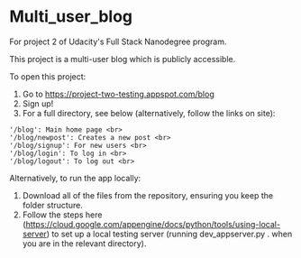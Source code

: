 # Multi_user_blog

For project 2 of Udacity's Full Stack Nanodegree program.

This project is a multi-user blog which is publicly accessible.

To open this project: <br>
  1. Go to https://project-two-testing.appspot.com/blog <br>
  2. Sign up!
  3. For a full directory, see below (alternatively, follow the links on site):
  
    '/blog': Main home page <br>
    '/blog/newpost': Creates a new post <br>
    '/blog/signup': For new users <br>
    '/blog/login': To log in <br>
    '/blog/logout': To log out <br>
 
Alternatively, to run the app locally:<br>
 1. Download all of the files from the repository, ensuring you keep the folder structure. <br>
 2. Follow the steps here (https://cloud.google.com/appengine/docs/python/tools/using-local-server) to set up a local testing server (running dev_appserver.py . when you are in the relevant directory).

